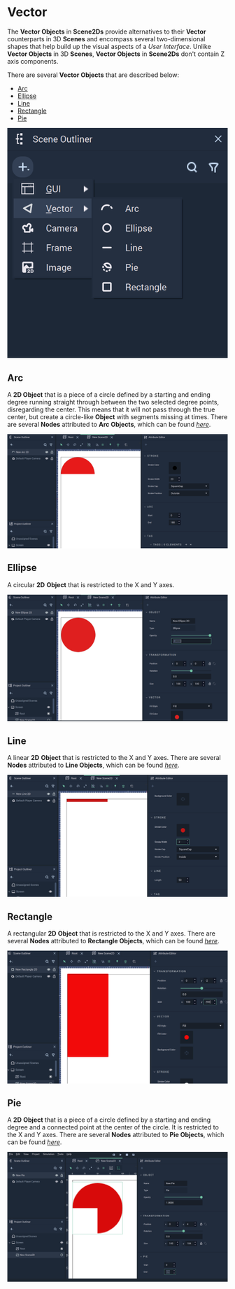 # Vector

The **Vector Objects** in **Scene2Ds** provide alternatives to their **Vector** counterparts in 3D **Scenes** and encompass several two-dimensional shapes that help build up the visual aspects of a _User Interface_. Unlike **Vector Objects** in 3D **Scenes**, **Vector Objects** in **Scene2Ds** don't contain Z axis components.

There are several **Vector Objects** that are described below:

* [Arc](vector2d.md#arc)
* [Ellipse](vector2d.md#ellipse)
* [Line](vector2d.md#line)
* [Rectangle](vector2d.md#rectangle)
* [Pie](vector2d.md#sector)

![Vector Objects in Scene2D](../../.gitbook/assets/vector2dexample.png)

## Arc

A **2D Object** that is a piece of a circle defined by a starting and ending degree running straight through between the two selected degree points, disregarding the center. This means that it will not pass through the true center, but create a circle-like **Object** with segments missing at times. There are several **Nodes** attributed to **Arc Objects**, which can be found [_here_](../../toolbox/incari/vector/arc/README.md).

![Arc](../../.gitbook/assets/2dscenearc.png)

## Ellipse

A circular **2D** **Object** that is restricted to the X and Y axes.

![Ellipse](../../.gitbook/assets/2dsceneellipse.png)

## Line

A linear **2D** **Object** that is restricted to the X and Y axes. There are several **Nodes** attributed to **Line Objects**, which can be found [_here_](../../toolbox/incari/vector/line/README.md).

![Line](../../.gitbook/assets/2dsceneline.png)

## Rectangle

A rectangular **2D** **Object** that is restricted to the X and Y axes. There are several **Nodes** attributed to **Rectangle Objects**, which can be found [_here_](../../toolbox/incari/vector/rectangle/README.md).

![Rectangle](../../.gitbook/assets/2dscenerectangle.png)

## Pie

A **2D** **Object** that is a piece of a circle defined by a starting and ending degree and a connected point at the center of the circle. It is restricted to the X and Y axes. There are several **Nodes** attributed to **Pie Objects**, which can be found [_here_](../../toolbox/incari/vector/pie/README.md).

![Pie](../../.gitbook/assets/pie2dexample%20-%20Copy.png)